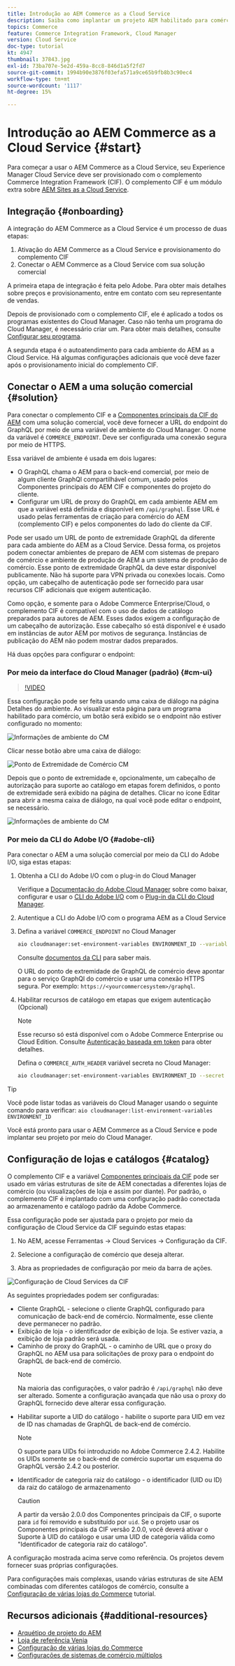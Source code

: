 ```yaml
---
title: Introdução ao AEM Commerce as a Cloud Service
description: Saiba como implantar um projeto AEM habilitado para comércio em um ambiente em execução do AEM as a Cloud Service. Use os recursos do Adobe Cloud Manager e um pipeline de CI/CD para criar a loja de referência Venia para um ambiente em execução.
topics: Commerce
feature: Commerce Integration Framework, Cloud Manager
version: Cloud Service
doc-type: tutorial
kt: 4947
thumbnail: 37843.jpg
exl-id: 73ba707e-5e2d-459a-8cc8-846d1a5f2fd7
source-git-commit: 1994b90e3876f03efa571a9ce65b9fb8b3c90ec4
workflow-type: tm+mt
source-wordcount: '1117'
ht-degree: 15%

---
```


# Introdução ao AEM Commerce as a Cloud Service {#start}

Para começar a usar o AEM Commerce as a Cloud Service, seu Experience Manager Cloud Service deve ser provisionado com o complemento Commerce Integration Framework (CIF). O complemento CIF é um módulo extra sobre [AEM Sites as a Cloud Service](https://experienceleague.adobe.com/docs/experience-manager-cloud-service/content/sites/home.html).

## Integração {#onboarding}

A integração do AEM Commerce as a Cloud Service é um processo de duas etapas:

1. Ativação do AEM Commerce as a Cloud Service e provisionamento do complemento CIF
2. Conectar o AEM Commerce as a Cloud Service com sua solução comercial

A primeira etapa de integração é feita pelo Adobe. Para obter mais detalhes sobre preços e provisionamento, entre em contato com seu representante de vendas.

Depois de provisionado com o complemento CIF, ele é aplicado a todos os programas existentes do Cloud Manager. Caso não tenha um programa do Cloud Manager, é necessário criar um. Para obter mais detalhes, consulte [Configurar seu programa](https://experienceleague.adobe.com/docs/experience-manager-cloud-manager/content/getting-started/program-setup.html).

A segunda etapa é o autoatendimento para cada ambiente do AEM as a Cloud Service. Há algumas configurações adicionais que você deve fazer após o provisionamento inicial do complemento CIF.

## Conectar o AEM a uma solução comercial {#solution}

Para conectar o complemento CIF e a [Componentes principais da CIF do AEM](https://github.com/adobe/aem-core-cif-components) com uma solução comercial, você deve fornecer a URL do endpoint do GraphQL por meio de uma variável de ambiente do Cloud Manager. O nome da variável é `COMMERCE_ENDPOINT`. Deve ser configurada uma conexão segura por meio de HTTPS.

Essa variável de ambiente é usada em dois lugares:

- O GraphQL chama o AEM para o back-end comercial, por meio de algum cliente GraphQl compartilhável comum, usado pelos Componentes principais do AEM CIF e componentes do projeto do cliente.
- Configurar um URL de proxy do GraphQL em cada ambiente AEM em que a variável está definida e disponível em `/api/graphql`. Esse URL é usado pelas ferramentas de criação para comércio do AEM (complemento CIF) e pelos componentes do lado do cliente da CIF.

Pode ser usado um URL de ponto de extremidade GraphQL da diferente para cada ambiente do AEM as a Cloud Service. Dessa forma, os projetos podem conectar ambientes de preparo de AEM com sistemas de preparo de comércio e ambiente de produção de AEM a um sistema de produção de comércio. Esse ponto de extremidade GraphQL da deve estar disponível publicamente. Não há suporte para VPN privada ou conexões locais. Como opção, um cabeçalho de autenticação pode ser fornecido para usar recursos CIF adicionais que exigem autenticação.

Como opção, e somente para o Adobe Commerce Enterprise/Cloud, o complemento CIF é compatível com o uso de dados de catálogo preparados para autores de AEM. Esses dados exigem a configuração de um cabeçalho de autorização. Esse cabeçalho só está disponível e é usado em instâncias de autor AEM por motivos de segurança. Instâncias de publicação do AEM não podem mostrar dados preparados.

Há duas opções para configurar o endpoint:

### Por meio da interface do Cloud Manager (padrão) {#cm-ui}

>[!VIDEO](https://video.tv.adobe.com/v/37843?quality=12&learn=on)

Essa configuração pode ser feita usando uma caixa de diálogo na página Detalhes do ambiente. Ao visualizar esta página para um programa habilitado para comércio, um botão será exibido se o endpoint não estiver configurado no momento:

![Informações de ambiente do CM](/help/commerce-cloud/assets/commerce-cmui.png)

Clicar nesse botão abre uma caixa de diálogo:

![Ponto de Extremidade de Comércio CM](/help/commerce-cloud/assets/commerce-cm-endpoint.png)

Depois que o ponto de extremidade e, opcionalmente, um cabeçalho de autorização para suporte ao catálogo em etapas forem definidos, o ponto de extremidade será exibido na página de detalhes. Clicar no ícone Editar para abrir a mesma caixa de diálogo, na qual você pode editar o endpoint, se necessário.

![Informações de ambiente do CM](/help/commerce-cloud/assets/commerce-cmui-done.png)

### Por meio da CLI do Adobe I/O  {#adobe-cli}

Para conectar o AEM a uma solução comercial por meio da CLI do Adobe I/O, siga estas etapas:

1. Obtenha a CLI do Adobe I/O com o plug-in do Cloud Manager

   Verifique a [Documentação do Adobe Cloud Manager](https://experienceleague.adobe.com/docs/experience-manager-cloud-service/content/introduction.html?lang=pt-BR) sobre como baixar, configurar e usar o [CLI do Adobe I/O](https://github.com/adobe/aio-cli) com o [Plug-in da CLI do Cloud Manager](https://github.com/adobe/aio-cli-plugin-cloudmanager).

2. Autentique a CLI do Adobe I/O com o programa AEM as a Cloud Service

3. Defina a variável `COMMERCE_ENDPOINT` no Cloud Manager

   ```bash
   aio cloudmanager:set-environment-variables ENVIRONMENT_ID --variable COMMERCE_ENDPOINT "<Magento GraphQL endpoint URL>"
   ```

   Consulte [documentos da CLI](https://github.com/adobe/aio-cli-plugin-cloudmanager#aio-cloudmanagerset-environment-variables-environmentid) para saber mais.

   O URL do ponto de extremidade de GraphQL de comércio deve apontar para o serviço GraphQl do comércio e usar uma conexão HTTPS segura. Por exemplo: `https://<yourcommercesystem>/graphql`.

4. Habilitar recursos de catálogo em etapas que exigem autenticação (Opcional)

   >[!NOTE]
   >
   >Esse recurso só está disponível com o Adobe Commerce Enterprise ou Cloud Edition. Consulte [Autenticação baseada em token](https://devdocs.magento.com/guides/v2.4/get-started/authentication/gs-authentication-token.html#integration-tokens) para obter detalhes.

   Defina o `COMMERCE_AUTH_HEADER` variável secreta no Cloud Manager:

   ```bash
   aio cloudmanager:set-environment-variables ENVIRONMENT_ID --secret COMMERCE_AUTH_HEADER "Authorization: Bearer <Access Token>"
   ```

>[!TIP]
>
>Você pode listar todas as variáveis do Cloud Manager usando o seguinte comando para verificar: `aio cloudmanager:list-environment-variables ENVIRONMENT_ID`

Você está pronto para usar o AEM Commerce as a Cloud Service e pode implantar seu projeto por meio do Cloud Manager.

## Configuração de lojas e catálogos {#catalog}

O complemento CIF e a variável [Componentes principais da CIF](https://github.com/adobe/aem-core-cif-components) pode ser usado em várias estruturas de site de AEM conectadas a diferentes lojas de comércio (ou visualizações de loja e assim por diante). Por padrão, o complemento CIF é implantado com uma configuração padrão conectada ao armazenamento e catálogo padrão da Adobe Commerce.

Essa configuração pode ser ajustada para o projeto por meio da configuração de Cloud Service da CIF seguindo estas etapas:

1. No AEM, acesse Ferramentas -> Cloud Services -> Configuração da CIF.

2. Selecione a configuração de comércio que deseja alterar.

3. Abra as propriedades de configuração por meio da barra de ações.

![Configuração de Cloud Services da CIF](/help/commerce-cloud/assets/cif-cloud-service-config.png)

As seguintes propriedades podem ser configuradas:

- Cliente GraphQL - selecione o cliente GraphQL configurado para comunicação de back-end de comércio. Normalmente, esse cliente deve permanecer no padrão.
- Exibição de loja - o identificador de exibição de loja. Se estiver vazia, a exibição de loja padrão será usada.
- Caminho de proxy do GraphQL - o caminho de URL que o proxy do GraphQL no AEM usa para solicitações de proxy para o endpoint do GraphQL de back-end de comércio.
  >[!NOTE]
  >
  > Na maioria das configurações, o valor padrão é `/api/graphql` não deve ser alterado. Somente a configuração avançada que não usa o proxy do GraphQL fornecido deve alterar essa configuração.
- Habilitar suporte a UID do catálogo - habilite o suporte para UID em vez de ID nas chamadas de GraphQL de back-end de comércio.
  >[!NOTE]
  >
  > O suporte para UIDs foi introduzido no Adobe Commerce 2.4.2. Habilite os UIDs somente se o back-end de comércio suportar um esquema do GraphQL versão 2.4.2 ou posterior.
- Identificador de categoria raiz do catálogo - o identificador (UID ou ID) da raiz do catálogo de armazenamento
  >[!CAUTION]
  >
  > A partir da versão 2.0.0 dos Componentes principais da CIF, o suporte para `id` foi removido e substituído por `uid`. Se o projeto usar os Componentes principais da CIF versão 2.0.0, você deverá ativar o Suporte à UID do catálogo e usar uma UID de categoria válida como &quot;Identificador de categoria raiz do catálogo&quot;.

A configuração mostrada acima serve como referência. Os projetos devem fornecer suas próprias configurações.

Para configurações mais complexas, usando várias estruturas de site AEM combinadas com diferentes catálogos de comércio, consulte a [Configuração de várias lojas do Commerce](configuring/multi-store-setup.md) tutorial.

## Recursos adicionais {#additional-resources}

- [Arquétipo de projeto do AEM](https://github.com/adobe/aem-project-archetype)
- [Loja de referência Venia](https://github.com/adobe/aem-cif-guides-venia)
- [Configuração de várias lojas do Commerce](configuring/multi-store-setup.md)
- [Configurações de sistemas de comércio múltiplos](configuring/multiple-commerce-systems-setup.md)


